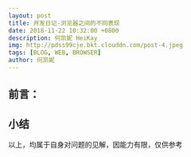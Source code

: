 ```yaml
---
layout: post
title: 开发日记-浏览器之间的不同表现
date: 2018-11-22 10:32:00 +0800
description: 何凯妮 HeiKay
img: http://pdss99cje.bkt.clouddn.com/post-4.jpeg
tags: [BLOG, WEB, BROWSER]
author: 何凯妮
---
```


## 前言：

## 小结

以上，均属于自身对问题的见解，因能力有限，仅供参考